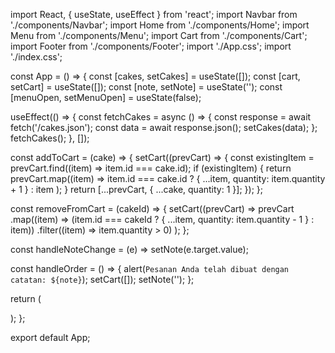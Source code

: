
import React, { useState, useEffect } from 'react';
import Navbar from './components/Navbar';
import Home from './components/Home';
import Menu from './components/Menu';
import Cart from './components/Cart';
import Footer from './components/Footer';
import './App.css';
import './index.css';

const App = () => {
  const [cakes, setCakes] = useState([]);
  const [cart, setCart] = useState([]);
  const [note, setNote] = useState('');
  const [menuOpen, setMenuOpen] = useState(false);

  useEffect(() => {
    const fetchCakes = async () => {
      const response = await fetch('/cakes.json'); 
      const data = await response.json();
      setCakes(data);
    };
    fetchCakes();
  }, []);

  const addToCart = (cake) => {
    setCart((prevCart) => {
      const existingItem = prevCart.find((item) => item.id === cake.id);
      if (existingItem) {
        return prevCart.map((item) =>
          item.id === cake.id ? { ...item, quantity: item.quantity + 1 } : item
        );
      }
      return [...prevCart, { ...cake, quantity: 1 }];
    });
  };

  const removeFromCart = (cakeId) => {
    setCart((prevCart) =>
      prevCart
        .map((item) => (item.id === cakeId ? { ...item, quantity: item.quantity - 1 } : item))
        .filter((item) => item.quantity > 0)
    );
  };

  const handleNoteChange = (e) => setNote(e.target.value);

  const handleOrder = () => {
    alert(`Pesanan Anda telah dibuat dengan catatan: ${note}`);
    setCart([]);
    setNote('');
  };

  return (
    <div className="app">
      <Navbar menuOpen={menuOpen} setMenuOpen={setMenuOpen} />
      <main>
        <Home />
        <Menu cakes={cakes} addToCart={addToCart} />
        <Cart 
          cart={cart} 
          addToCart={addToCart} 
          removeFromCart={removeFromCart} 
          note={note} 
          handleNoteChange={handleNoteChange} 
          handleOrder={handleOrder} 
        />
      </main>
      <Footer />
    </div>
  );
};

export default App;

